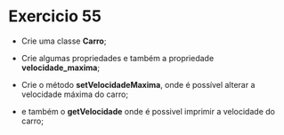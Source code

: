 # Exercicio 55

-   Crie uma classe **Carro**;

-   Crie algumas propriedades e também a propriedade **velocidade_maxima**;

-   Crie o método **setVelocidadeMaxima**, onde é possível alterar a velocidade máxima do carro;

-   e também o **getVelocidade** onde é possivel imprimir a velocidade do carro;
